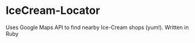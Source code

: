 IceCream-Locator
================

Uses Google Maps API to find nearby Ice-Cream shops (yum!). Written in Ruby
